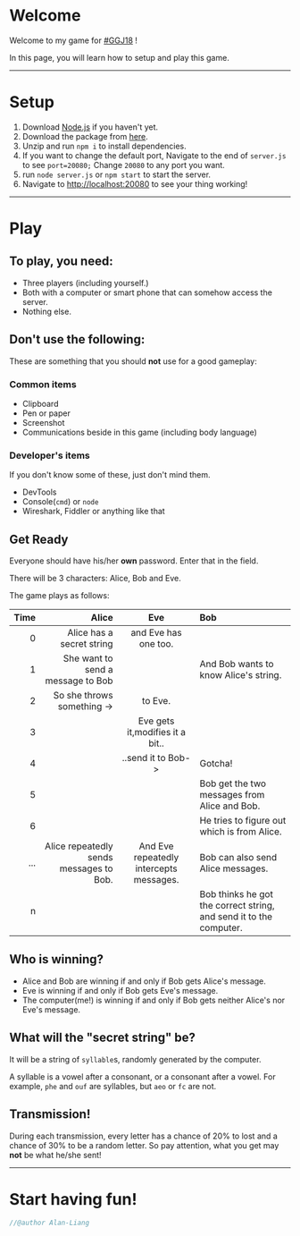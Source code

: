 # Welcome
Welcome to my game for [#GGJ18](https://globalgamejam.org/theme-2018) !

In this page, you will learn how to setup and play this game.
___
# Setup
1. Download [Node.js](https://nodejs.org/en/) if you haven't yet.
2. Download the package from [here](https://keeer-ezs.herokuapp.com/).
3. Unzip and run `npm i` to install dependencies.
4. If you want to change the default port, Navigate to the end of `server.js` to see `port=20080;` Change `20080` to any port you want.
5. run `node server.js` or `npm start` to start the server.
6. Navigate to [http://localhost:20080](http://localhost:20080) to see your thing working!
___
# Play
## To play, you need:
- Three players (including yourself.)
- Both with a computer or smart phone that can somehow access the server.
- Nothing else.
## Don't use the following:
These are something that you should **not** use for a good gameplay:
### Common items
- Clipboard
- Pen or paper
- Screenshot
- Communications beside in this game (including body language)
### Developer's items
If you don't know some of these, just don't mind them.
- DevTools
- Console(`cmd`) or `node`
- Wireshark, Fiddler or anything like that
## Get Ready
Everyone should have his/her **own** password. Enter that in the field.

There will be 3 characters: Alice, Bob and Eve.

The game plays as follows:

|Time|Alice|Eve|Bob|
|--:|--:|:--:|:--|
|0|Alice has a secret string|and Eve has one too.||
|1|She want to send a message to Bob||And Bob wants to know Alice's string.|
|2|So she throws something ->|to Eve.||
|3||Eve gets it,modifies it a bit..||
|4||..send it to Bob->|Gotcha!|
|5|||Bob get the two messages from Alice and Bob.|
|6|||He tries to figure out which is from Alice.|
|...|Alice repeatedly sends messages to Bob.|And Eve repeatedly intercepts messages.|Bob can also send Alice messages.|
|n|||Bob thinks he got the correct string, and send it to the computer.|
## Who is winning?
- Alice and Bob are winning if and only if Bob gets Alice's message.
- Eve is winning if and only if Bob gets Eve's message.
- The computer(me!) is winning if and only if Bob gets neither Alice's nor Eve's message.
## What will the "secret string" be?
It will be a string of `syllable`s, randomly generated by the computer.

A syllable is a vowel after a consonant, or a consonant after a vowel. For example, `phe` and `ouf` are syllables, but `aeo` or `fc` are not.
## Transmission!
During each transmission, every letter has a chance of 20% to lost and a chance of 30% to be a random letter. So pay attention, what you get may **not** be what he/she sent!
___
# Start having fun!
```javascript
//@author Alan-Liang
```
